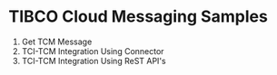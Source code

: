 # TIBCO Cloud Messaging Samples
1. Get TCM Message 
2. TCI-TCM Integration Using Connector
3. TCI-TCM Integration Using ReST API's

